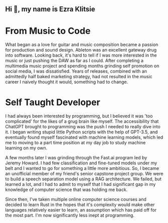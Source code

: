 ## Hi 👋, my name is Ezra Klitsie

# From Music to Code

What began as a love for guitar and music composition became a passion for production and sound design. Ableton was an excellent gateway drug into software. Looking back, it's hard to tell if I was more interested in the music or just pushing the DAW as far as I could. After completing a multimedia music project and spending months grinding self promotion on social media, I was dissatisfied. Years of releases, combined with an admittedly half baked marketing strategy, had not resulted in the music career I naively thought it would, something had to change.


# Self Taught Developer

I had always been interested by programming, but I believed it was 'too complicated' for the likes of a grug brain like myself. The accessibility that ChatGPT brought to programming was the push I needed to really dive into it. I began writing stupid little Python scripts with the help of GPT-3.5, and eventually found myself fascinated with machine learning models, which led me to moving to a part time position at my day job to study machine learning on my own.

A few months later I was grinding through the Fast.ai program led by Jeremy Howard. I had few classification and fine-tuned models under my belt and I wanted to go for something a little more ambitious. So, I became an unofficial member of my friend's senior capstone project group. We were to build a speech separation model using a RAG architecture. We failed, but learned a lot, and I had to admit to myself that I had significant gap in my knowledge of computer science that was holding me back.

Since then, I've taken multiple online computer science courses and decided to learn Rust in the hopes that it's complexity would make other languages relatively easier to learn, an assumption which has paid off for the most part. I'm now significantly less inept at programming.
<!--
**voidKandy/voidKandy** is a ✨ _special_ ✨ repository because its `README.md` (this file) appears on your GitHub profile.

Here are some ideas to get you started:


- 🌱 I’m currently learning ...
- 👯 I’m looking to collaborate on ...
- 🤔 I’m looking for help with ...
- 💬 Ask me about ...
- 📫 How to reach me: ...
- 😄 Pronouns: ...
- ⚡ Fun fact: ...
-->
